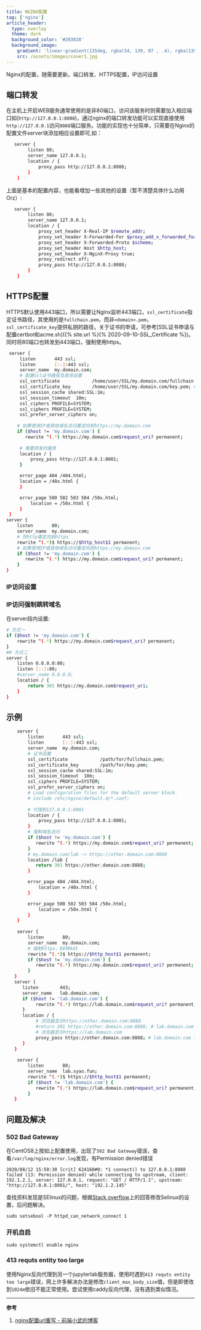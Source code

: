 ```yaml
---
title: NGINX配置
tag: ['nginx']
article_header:
  type: overlay
  theme: dark
  background_color: '#203028'
  background_image:
    gradient: 'linear-gradient(135deg, rgba(34, 139, 87 , .4), rgba(139, 34, 139, .4))'
    src: /assets/images/cover1.jpg
---
```


Nginx的配置，随需要更新。端口转发、HTTPS配置，IP访问设置

<!--more-->

## 端口转发

在主机上开启WEB服务通常使用的是非80端口，访问该服务时则需要加入相应端口如(`http://127.0.0.1:8088`)，通过nginx的端口转发功能可以实现直接使用`http://127.0.0.1`访问`8088`端口服务。功能的实现也十分简单，只需要在Nginx的配置文件server块添加相应设置即可,如： 

```bash
   server {
	    listen 80;
        server_name 127.0.0.1;
        location / {
            proxy_pass http://127.0.0.1:8088;
        }
    }
```

上面是基本的配置内容，也能看增加一些其他的设置（暂不清楚具体什么功用Orz）:

```bash
   server {
	    listen 80;
        server_name 127.0.0.1;
        location / {
            proxy_set_header X-Real-IP $remote_addr;
            proxy_set_header X-Forwarded-For $proxy_add_x_forwarded_for;
            proxy_set_header X-Forwarded-Proto $scheme;
            proxy_set_header Host $http_host;
            proxy_set_header X-NginX-Proxy true;
            proxy_redirect off;
            proxy_pass http://127.0.0.1:8088;
        }
    }
```

## HTTPS配置

HTTPS默认使用443端口，所以需要让Nginx监听443端口，`ssl_certificate`指定证书路径，其使用的是`fullchain.pem`，而非`<domain>.pem`，`ssl_certificate_key`提供私钥的路径，关于证书的申请，可参考[SSL证书申请与配置certbot和acme.sh]({% site.url %}{% 2020-09-10-SSL_Certificate %})。同时将80端口也转发到443端口，强制使用https。

```bash
 server {
     listen       443 ssl;
     listen       [::]:443 ssl;
     server_name  my.domain.com;
     # 配置ssl证书路径及其他设置
     ssl_certificate            /home/user/SSL/my.domain.com/fullchain.pem; # 证书
     ssl_certificate_key        /home/user/SSL/my.domain.com/key.pem; # 证书key
     ssl_session_cache shared:SSL:1m;
     ssl_session_timeout  10m;
     ssl_ciphers PROFILE=SYSTEM;
     ssl_ciphers PROFILE=SYSTEM;
     ssl_prefer_server_ciphers on;
     
    # 如果使用IP或其他域名访问重定向到https://my.domain.com
    if ($host != 'my.domain.com') {
       rewrite ^(.*) https://my.domain.com$request_uri? permanent;
       
     # 需要转发的服务
     location / {
         proxy_pass http://127.0.0.1:8001;
     }

     error_page 404 /404.html;
     location = /40x.html {
     }

     error_page 500 502 503 504 /50x.html;
         location = /50x.html {
     }
 }
server {
    listen       80;
    server_name  my.domain.com;
    # 将http重定向到https
    rewrite ^(.*)$ https://$http_host$1 permanent;
    # 如果使用IP或其他域名访问重定向到https://my.domain.com
    if ($host != 'my.domain.com') {
       rewrite ^(.*) https://my.domain.com$request_uri? permanent;
    }
}
```

###  IP访问设置

### IP访问强制跳转域名

在server段内设置:

```bash
# 方式一
if ($host != 'my.domain.com') {
    rewrite ^(.*) https://my.domain.com$request_uri? permanent;
}
## 方式二
server {
    listen 0.0.0.0:80;
    listen [::]:80;
    #server_name 0.0.0.0;
    location / {
        return 301 https://my.domain.com$request_uri;
    }
}
```

## 示例

```bash
    server {
        listen       443 ssl;
        listen       [::]:443 ssl;
        server_name  my.domain.com;
        # 证书设置
        ssl_certificate            /path/for/fullchain.pem;
        ssl_certificate_key        /path/for/key.pem;
        ssl_session_cache shared:SSL:1m;
        ssl_session_timeout  10m;
        ssl_ciphers PROFILE=SYSTEM;
        ssl_prefer_server_ciphers on;
        # Load configuration files for the default server block.
        # include /etc/nginx/default.d/*.conf;
        
        # 代理到127.0.0.1:8001
        location / {
            proxy_pass http://127.0.0.1:8001;
        }
        # 强制域名访问
        if ($host != 'my.domain.com') {
           rewrite ^(.*) https://my.domain.com$request_uri? permanent;
        }
        # my.domain.com/lab -> https://other.domain.com:8888
        location /lab {
           return 301 https://other.domain.com:8888;
        }

        error_page 404 /404.html;
            location = /40x.html {
        }

        error_page 500 502 503 504 /50x.html;
            location = /50x.html {
        }
    }
   
    server {
        listen       80;
        server_name  my.domain.com;
        # 强制https，80转443
        rewrite ^(.*)$ https://$http_host$1 permanent;
        if ($host != 'my.domain.com') {
           rewrite ^(.*) https://my.domain.com$request_uri? permanent;
        } 
   }
   server {
      listen        443;
      server_name   lab.domain.com;
      if ($host != 'lab.domain.com') {
           rewrite ^(.*) https://lab.domain.com$request_uri? permanent;
      }
      location / {
           # 浏览器显示https://other.domain.com:8888
           #return 301 https://other.domain.com:8888; # lab.domain.com -> https://other.domain.com:8888
           # 浏览器显示https://lab.domain.com
           proxy_pass https://other.domain.com:8888; # lab.domain.com 代理https://other.domain.com:8888
      }
   }
   
    server {
        listen       80;
        server_name  lab.syao.fun;
        rewrite ^(.*)$ https://$http_host$1 permanent;
        if ($host != 'lab.domain.com') {
           rewrite ^(.*) https://lab.domain.com$request_uri? permanent;
        } 
   }
```

## 问题及解决

### 502 Bad Gateway

在CentOS8上按如上配置使用，出现了`502 Bad Gateway`错误，查看`/var/log/nginx/error.log`发现，有Permission denied错误

```
2020/08/12 15:50:30 [crit] 624160#0: *1 connect() to 127.0.0.1:8088 failed (13: Permission denied) while connecting to upstream, client: 192.1.2.1, server: 127.0.0.1, request: "GET / HTTP/1.1", upstream: "http://127.0.0.1:8001/", host: "192.1.2.145"
```

查找资料发现是SElinux的问题，根据[Stack overflow](https://stackoverflow.com/questions/23948527/13-permission-denied-while-connecting-to-upstreamnginx)上的回答修改Selinux的设置，后问题解决。

```shell
sudo setsebool -P httpd_can_network_connect 1
```

### 开机自启

```shell
sudo systemctl enable nginx
```

### 413 requts entity too large

使用Nginx反向代理到另一个jupyterlab服务器，使用时遇到`413 requts entity too large`错误，网上许多解决办法是修改`client_max_body_size`值，但是即使改到`1024m`依旧不能正常使用。尝试使用caddy反向代理，没有遇到类似情况。

---

**参考**

1. [nginx配置url重写 - 前端小武的博客](https://xuexb.com/post/nginx-url-rewrite.html)